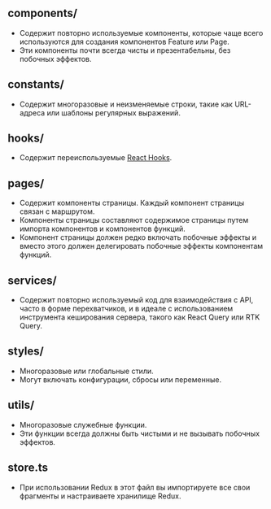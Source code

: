 ## **components/**

- Содержит повторно используемые компоненты, которые чаще всего используются для создания компонентов Feature или Page.
- Эти компоненты почти всегда чисты и презентабельны, без побочных эффектов.

## **constants/**

- Содержит многоразовые и неизменяемые строки, такие как URL-адреса или шаблоны регулярных выражений.

## **hooks/**

- Содержит переиспользуемые [React Hooks](https://reactjs.org/docs/hooks-intro.html).

## **pages/**

- Содержит компоненты страницы. Каждый компонент страницы связан с маршрутом.
- Компоненты страницы составляют содержимое страницы путем импорта компонентов и компонентов функций.
- Компонент страницы должен редко включать побочные эффекты и вместо этого должен делегировать побочные эффекты компонентам функций.

## **services/**

- Содержит повторно используемый код для взаимодействия с API, часто в форме перехватчиков, и в идеале с использованием инструмента кеширования сервера, такого как React Query или RTK Query.

## **styles/**

- Многоразовые или глобальные стили.
- Могут включать конфигурации, сбросы или переменные.

## **utils/**

- Многоразовые служебные функции.
- Эти функции всегда должны быть чистыми и не вызывать побочных эффектов.

## **store.ts**

- При использовании Redux в этот файл вы импортируете все свои фрагменты и настраиваете хранилище Redux.
